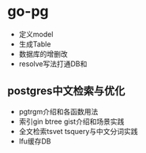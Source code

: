 # go-pg

- 定义model
- 生成Table
- 数据库的增删改
- resolve写法打通DB和

## postgres中文检索与优化
- pgtrgm介绍和各函数用法
- 索引gin btree gist介绍和场景实践
- 全文检索tsvet tsquery与中文分词实践
- lfu缓存DB
